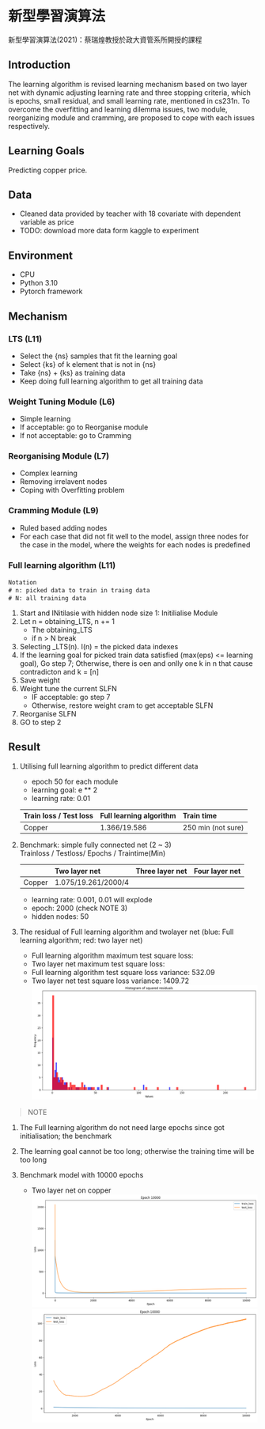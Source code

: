 # 新型學習演算法
新型學習演算法(2021)：蔡瑞煌教授於政大資管系所開授的課程

## Introduction
The learning algorithm is revised learning mechanism based on two layer net with dynamic adjusting learning rate and three stopping criteria, which is epochs, small residual, and small learning rate, mentioned in cs231n. To overcome the overfitting and learning dilemma issues, two module, reorganizing module and cramming, are proposed to cope with each issues respectively.

## Learning Goals
Predicting copper price.

## Data
- Cleaned data provided by teacher with 18 covariate with dependent variable as price
- TODO: download more data form kaggle to experiment

## Environment
- CPU
- Python 3.10
- Pytorch framework


## Mechanism

### LTS (L11)
- Select the {ns} samples that fit the learning goal 
- Select {ks} of k element that is not in {ns}
- Take {ns} + {ks} as training data
- Keep doing full learning algorithm to get all training data

### Weight Tuning Module (L6)
- Simple learning
- If acceptable: go to Reorganise module
- If not acceptable: go to Cramming

### Reorganising Module (L7)
- Complex learning
- Removing irrelavent nodes
- Coping with Overfitting problem

### Cramming Module (L9)
- Ruled based adding nodes
- For each case that did not fit well to the model, assign three nodes for the case in the model, where the weights for each nodes is predefined

### Full learning algorithm (L11)
```
Notation
# n: picked data to train in traing data
# N: all training data
```
1. Start and INitilasie with hidden node size 1: Initilialise Module
2. Let n = obtaining_LTS, n += 1 
    - The obtaining_LTS
    - if n > N break 
3. Selecting _LTS(n). I(n) = the picked data indexes
4. If the learning goal for picked train data satisfied (max(eps) <= learning goal), Go step 7; Otherwise, there is oen and onlly one k in n that cause contradicton and k = [n]    
5. Save weight
6. Weight tune the current SLFN
    - IF acceptable: go step 7
    - Otherwise, restore weight cram to get acceptable SLFN
7. Reorganise SLFN
8. GO to step 2


## Result

1. Utilising full learning algorithm to predict different data 
    - epoch 50 for each module
    - learning goal: e ** 2
    - learning rate: 0.01

    |Train loss / Test loss| Full learning algorithm | Train time            |
    | -------------------- | ----------------------- | --------------------- |
    | Copper               |        1.366/19.586     |   250 min (not sure)  |

2. Benchmark: simple fully connected net (2 ~ 3)\
    Trainloss / Testloss/ Epochs / Traintime(Min)

    |          | Two layer net           | Three layer net        | Four layer net |
    | -------- | ----------------------- | ---------------------- | -------------- |
    | Copper   | 1.075/19.261/2000/4       |                        |                |

    - learning rate: 0.001, 0.01 will explode
    - epoch: 2000 (check NOTE 3)
    - hidden nodes: 50

3. The residual of Full learning algorithm and twolayer net (blue: Full learning algorithm; red: two layer net)
    - Full learning algorithm maximum test square loss:
    - Two layer net maximum test square loss: 
    - Full learning algorithm test square loss variance: 532.09
    - Two layer net test square loss variance: 1409.72
        ![Alt text](image-8.png)

> NOTE
1. The Full learning algorithm do not need large epochs since got initialisation; the benchmark

2. The learning goal cannot be too long; otherwise the training time will be too long

3. Benchmark model with 10000 epochs
    - Two layer net on copper
        ![Alt text](image-3.png)
        ![Alt text](image-4.png)







<!--- 1. Process | Weight tune, Reorganising

    | Train loss/Test loss| Weight Tune | Reorganise | Nodes after Reorganise |
    | ---------------| -------------- | ----------------| --------------|
    | Trial 1 | 24.27/946.46 | 13.19/716.24 | 24 |


2. Process | Weight tune, Cramming , and Reorganise | Train loss/Test loss 

    |         | Weight Tune  | Cram          | Reorganise   | Nodes after Cram | Nodes after Reorganise | 
    | ------- | ------------ | ------------- | ------------ | ---------------- | ---------------------- |
    | Trial 1 | 28.61/767    | 26.28/679     | 11.03/612    | 164              |  not recorded          |
    | Trial 2 | 16.23/805.49 | 23.17/845.56  | 12.52/629.38 | 164              |    28                  |

>


